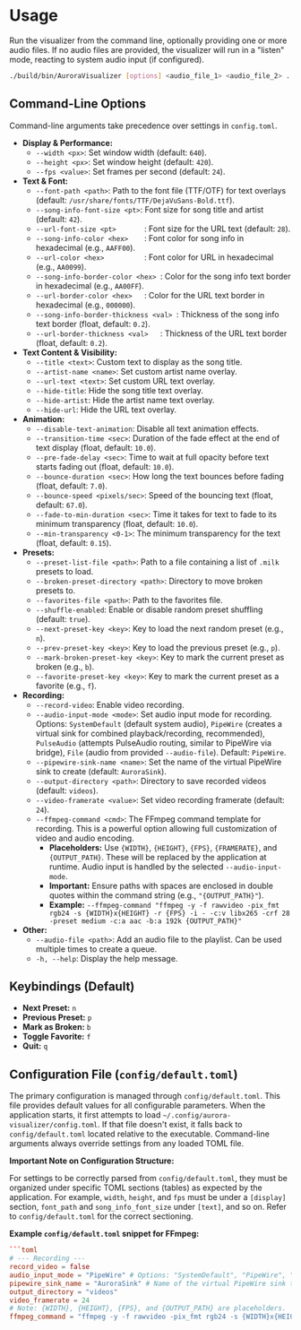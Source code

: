 # Usage

Run the visualizer from the command line, optionally providing one or more audio files. If no audio files are provided, the visualizer will run in a "listen" mode, reacting to system audio input (if configured).

```bash
./build/bin/AuroraVisualizer [options] <audio_file_1> <audio_file_2> ...
```

## Command-Line Options

Command-line arguments take precedence over settings in `config.toml`.

*   **Display & Performance:**
    *   `--width <px>`: Set window width (default: `640`).
    *   `--height <px>`: Set window height (default: `420`).
    *   `--fps <value>`: Set frames per second (default: `24`).
*   **Text & Font:**
    *   `--font-path <path>`: Path to the font file (TTF/OTF) for text overlays (default: `/usr/share/fonts/TTF/DejaVuSans-Bold.ttf`).
    *   `--song-info-font-size <pt>`: Font size for song title and artist (default: `42`).
    *   `--url-font-size <pt>       `: Font size for the URL text (default: `28`).
    *   `--song-info-color <hex>    `: Font color for song info in hexadecimal (e.g., `AAFF00`).
    *   `--url-color <hex>          `: Font color for URL in hexadecimal (e.g., `AA0099`).
    *   `--song-info-border-color <hex> `: Color for the song info text border in hexadecimal (e.g., `AA00FF`).
    *   `--url-border-color <hex>   `: Color for the URL text border in hexadecimal (e.g., `000000`).
    *   `--song-info-border-thickness <val> `: Thickness of the song info text border (float, default: `0.2`).
    *   `--url-border-thickness <val>   `: Thickness of the URL text border (float, default: `0.2`).
*   **Text Content & Visibility:**
    *   `--title <text>`: Custom text to display as the song title.
    *   `--artist-name <name>`: Set custom artist name overlay.
    *   `--url-text <text>`: Set custom URL text overlay.
    *   `--hide-title`: Hide the song title text overlay.
    *   `--hide-artist`: Hide the artist name text overlay.
    *   `--hide-url`: Hide the URL text overlay.
*   **Animation:**
    *   `--disable-text-animation`: Disable all text animation effects.
    *   `--transition-time <sec>`: Duration of the fade effect at the end of text display (float, default: `10.0`).
    *   `--pre-fade-delay <sec>`: Time to wait at full opacity before text starts fading out (float, default: `10.0`).
    *   `--bounce-duration <sec>`: How long the text bounces before fading (float, default: `7.0`).
    *   `--bounce-speed <pixels/sec>`: Speed of the bouncing text (float, default: `67.0`).
    *   `--fade-to-min-duration <sec>`: Time it takes for text to fade to its minimum transparency (float, default: `10.0`).
    *   `--min-transparency <0-1>`: The minimum transparency for the text (float, default: `0.15`).
*   **Presets:**
    *   `--preset-list-file <path>`: Path to a file containing a list of `.milk` presets to load.
    *   `--broken-preset-directory <path>`: Directory to move broken presets to.
    *   `--favorites-file <path>`: Path to the favorites file.
    *   `--shuffle-enabled`: Enable or disable random preset shuffling (default: `true`).
    *   `--next-preset-key <key>`: Key to load the next random preset (e.g., `n`).
    *   `--prev-preset-key <key>`: Key to load the previous preset (e.g., `p`).
    *   `--mark-broken-preset-key <key>`: Key to mark the current preset as broken (e.g., `b`).
    *   `--favorite-preset-key <key>`: Key to mark the current preset as a favorite (e.g., `f`).
*   **Recording:**
    *   `--record-video`: Enable video recording.
    *   `--audio-input-mode <mode>`: Set audio input mode for recording. Options: `SystemDefault` (default system audio), `PipeWire` (creates a virtual sink for combined playback/recording, recommended), `PulseAudio` (attempts PulseAudio routing, similar to PipeWire via bridge), `File` (audio from provided `--audio-file`). Default: `PipeWire`.
    *   `--pipewire-sink-name <name>`: Set the name of the virtual PipeWire sink to create (default: `AuroraSink`).
    *   `--output-directory <path>`: Directory to save recorded videos (default: `videos`).
    *   `--video-framerate <value>`: Set video recording framerate (default: `24`).
    *   `--ffmpeg-command <cmd>`: The FFmpeg command template for recording. This is a powerful option allowing full customization of video and audio encoding.
        *   **Placeholders:** Use `{WIDTH}`, `{HEIGHT}`, `{FPS}`, `{FRAMERATE}`, and `{OUTPUT_PATH}`. These will be replaced by the application at runtime. Audio input is handled by the selected `--audio-input-mode`.
        *   **Important:** Ensure paths with spaces are enclosed in double quotes within the command string (e.g., `"{OUTPUT_PATH}"`).
        *   **Example:** `--ffmpeg-command "ffmpeg -y -f rawvideo -pix_fmt rgb24 -s {WIDTH}x{HEIGHT} -r {FPS} -i - -c:v libx265 -crf 28 -preset medium -c:a aac -b:a 192k {OUTPUT_PATH}"`
*   **Other:**
    *   `--audio-file <path>`: Add an audio file to the playlist. Can be used multiple times to create a queue.
    *   `-h, --help`: Display the help message.

## Keybindings (Default)

*   **Next Preset:** `n`
*   **Previous Preset:** `p`
*   **Mark as Broken:** `b`
*   **Toggle Favorite:** `f`
*   **Quit:** `q`

## Configuration File (`config/default.toml`)

The primary configuration is managed through `config/default.toml`. This file provides default values for all configurable parameters. When the application starts, it first attempts to load `~/.config/aurora-visualizer/config.toml`. If that file doesn't exist, it falls back to `config/default.toml` located relative to the executable. Command-line arguments always override settings from any loaded TOML file.

**Important Note on Configuration Structure:**

For settings to be correctly parsed from `config/default.toml`, they must be organized under specific TOML sections (tables) as expected by the application. For example, `width`, `height`, and `fps` must be under a `[display]` section, `font_path` and `song_info_font_size` under `[text]`, and so on. Refer to `config/default.toml` for the correct sectioning.

**Example `config/default.toml` snippet for FFmpeg:**

```toml
```toml
# --- Recording ---
record_video = false
audio_input_mode = "PipeWire" # Options: "SystemDefault", "PipeWire", "PulseAudio", "File"
pipewire_sink_name = "AuroraSink" # Name of the virtual PipeWire sink to create
output_directory = "videos"
video_framerate = 24
# Note: {WIDTH}, {HEIGHT}, {FPS}, and {OUTPUT_PATH} are placeholders.
ffmpeg_command = "ffmpeg -y -f rawvideo -pix_fmt rgb24 -s {WIDTH}x{HEIGHT} -r {FPS} -i - -c:v libx265 -crf 28 -preset medium -c:a aac -b:a 192k {OUTPUT_PATH}"
```
